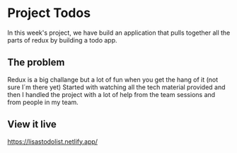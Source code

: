 # Project Todos

In this week's project, we have build an application that pulls together all the parts of redux by building a todo app.

## The problem

Redux is a big challange but a lot of fun when you get the hang of it (not sure I´m there yet) Started with watching all the tech material provided and then I handled the project with a lot of help from the team sessions and from people in my team.

## View it live

https://lisastodolist.netlify.app/
